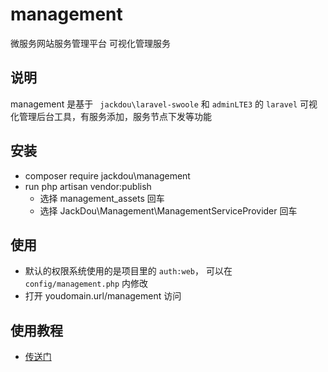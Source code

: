 # management
微服务网站服务管理平台 可视化管理服务

## 说明
management 是基于 ` jackdou\laravel-swoole`  和 `adminLTE3` 的 `laravel` 可视化管理后台工具，有服务添加，服务节点下发等功能

## 安装
- composer require jackdou\management
- run php artisan vendor:publish
    - 选择 management_assets 回车
    - 选择 JackDou\Management\ManagementServiceProvider 回车
## 使用
- 默认的权限系统使用的是项目里的 `auth:web`， 可以在 `config/management.php` 内修改
- 打开 youdomain.url/management 访问

## 使用教程
- [传送门](http://www.jackdou.top)
